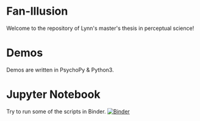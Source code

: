 # Fan-Illusion
Welcome to the repository of Lynn's master's thesis in perceptual science! 

# Demos
Demos are written in PsychoPy & Python3. 

# Jupyter Notebook
Try to run some of the scripts in Binder. 
[![Binder](https://mybinder.org/badge_logo.svg)](https://mybinder.org/v2/gh/Flybell/Fan-Illusion/master)
